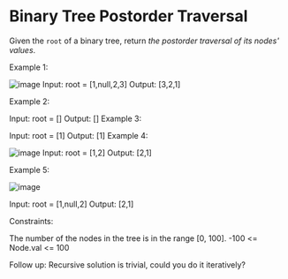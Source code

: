 # Binary Tree Postorder Traversal

Given the ```root``` of a binary tree, return *the postorder traversal of its nodes' values*.

Example 1:

![image](https://user-images.githubusercontent.com/19383145/124210865-30a7af00-daba-11eb-950e-86d1acd55376.png)
Input: root = [1,null,2,3]
Output: [3,2,1]

Example 2:

Input: root = []
Output: []
Example 3:

Input: root = [1]
Output: [1]
Example 4:

![image](https://user-images.githubusercontent.com/19383145/124210913-45844280-daba-11eb-9c20-ccc301caec79.png)
Input: root = [1,2]
Output: [2,1]

Example 5:

![image](https://user-images.githubusercontent.com/19383145/124211864-db6c9d00-dabb-11eb-9d7a-2b4b85a248c8.png)

Input: root = [1,null,2]
Output: [2,1]

Constraints:

The number of the nodes in the tree is in the range [0, 100].
-100 <= Node.val <= 100
 

Follow up: Recursive solution is trivial, could you do it iteratively?
